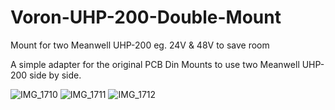 # Voron-UHP-200-Double-Mount
Mount for two Meanwell UHP-200 eg. 24V &amp; 48V to save room

A simple adapter for the original PCB Din Mounts to use two Meanwell UHP-200 side by side.

![IMG_1710](https://user-images.githubusercontent.com/45642270/165716770-94c83168-5638-4939-9276-feeb2959da61.png)
![IMG_1711](https://user-images.githubusercontent.com/45642270/165716974-1adc4e20-b619-481e-bdf3-80909b4c4b52.png)
![IMG_1712](https://user-images.githubusercontent.com/45642270/165716990-9296d587-df1c-4380-b338-3eda23dc8178.png)
